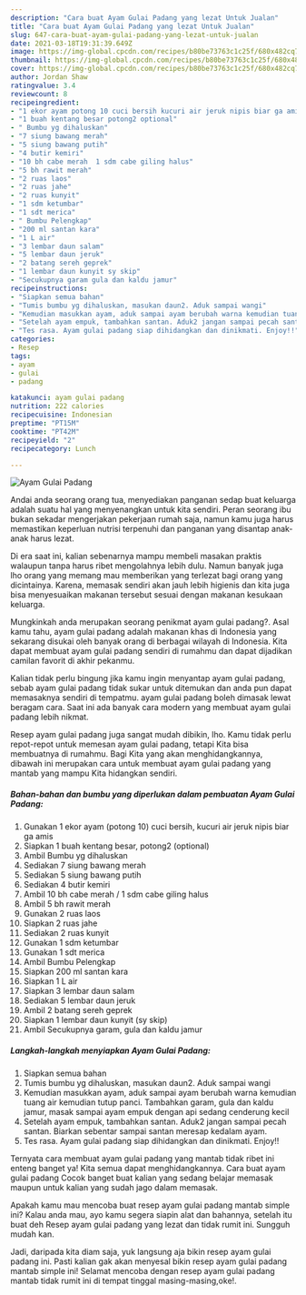 ```yaml
---
description: "Cara buat Ayam Gulai Padang yang lezat Untuk Jualan"
title: "Cara buat Ayam Gulai Padang yang lezat Untuk Jualan"
slug: 647-cara-buat-ayam-gulai-padang-yang-lezat-untuk-jualan
date: 2021-03-18T19:31:39.649Z
image: https://img-global.cpcdn.com/recipes/b80be73763c1c25f/680x482cq70/ayam-gulai-padang-foto-resep-utama.jpg
thumbnail: https://img-global.cpcdn.com/recipes/b80be73763c1c25f/680x482cq70/ayam-gulai-padang-foto-resep-utama.jpg
cover: https://img-global.cpcdn.com/recipes/b80be73763c1c25f/680x482cq70/ayam-gulai-padang-foto-resep-utama.jpg
author: Jordan Shaw
ratingvalue: 3.4
reviewcount: 8
recipeingredient:
- "1 ekor ayam potong 10 cuci bersih kucuri air jeruk nipis biar ga amis"
- "1 buah kentang besar potong2 optional"
- " Bumbu yg dihaluskan"
- "7 siung bawang merah"
- "5 siung bawang putih"
- "4 butir kemiri"
- "10 bh cabe merah  1 sdm cabe giling halus"
- "5 bh rawit merah"
- "2 ruas laos"
- "2 ruas jahe"
- "2 ruas kunyit"
- "1 sdm ketumbar"
- "1 sdt merica"
- " Bumbu Pelengkap"
- "200 ml santan kara"
- "1 L air"
- "3 lembar daun salam"
- "5 lembar daun jeruk"
- "2 batang sereh geprek"
- "1 lembar daun kunyit sy skip"
- "Secukupnya garam gula dan kaldu jamur"
recipeinstructions:
- "Siapkan semua bahan"
- "Tumis bumbu yg dihaluskan, masukan daun2. Aduk sampai wangi"
- "Kemudian masukkan ayam, aduk sampai ayam berubah warna kemudian tuang air kemudian tutup panci. Tambahkan garam, gula dan kaldu jamur, masak sampai ayam empuk dengan api sedang cenderung kecil"
- "Setelah ayam empuk, tambahkan santan. Aduk2 jangan sampai pecah santan. Biarkan sebentar sampai santan meresap kedalam ayam."
- "Tes rasa. Ayam gulai padang siap dihidangkan dan dinikmati. Enjoy!!"
categories:
- Resep
tags:
- ayam
- gulai
- padang

katakunci: ayam gulai padang 
nutrition: 222 calories
recipecuisine: Indonesian
preptime: "PT15M"
cooktime: "PT42M"
recipeyield: "2"
recipecategory: Lunch

---
```



![Ayam Gulai Padang](https://img-global.cpcdn.com/recipes/b80be73763c1c25f/680x482cq70/ayam-gulai-padang-foto-resep-utama.jpg)

Andai anda seorang orang tua, menyediakan panganan sedap buat keluarga adalah suatu hal yang menyenangkan untuk kita sendiri. Peran seorang ibu bukan sekadar mengerjakan pekerjaan rumah saja, namun kamu juga harus memastikan keperluan nutrisi terpenuhi dan panganan yang disantap anak-anak harus lezat.

Di era  saat ini, kalian sebenarnya mampu membeli masakan praktis walaupun tanpa harus ribet mengolahnya lebih dulu. Namun banyak juga lho orang yang memang mau memberikan yang terlezat bagi orang yang dicintainya. Karena, memasak sendiri akan jauh lebih higienis dan kita juga bisa menyesuaikan makanan tersebut sesuai dengan makanan kesukaan keluarga. 



Mungkinkah anda merupakan seorang penikmat ayam gulai padang?. Asal kamu tahu, ayam gulai padang adalah makanan khas di Indonesia yang sekarang disukai oleh banyak orang di berbagai wilayah di Indonesia. Kita dapat membuat ayam gulai padang sendiri di rumahmu dan dapat dijadikan camilan favorit di akhir pekanmu.

Kalian tidak perlu bingung jika kamu ingin menyantap ayam gulai padang, sebab ayam gulai padang tidak sukar untuk ditemukan dan anda pun dapat memasaknya sendiri di tempatmu. ayam gulai padang boleh dimasak lewat beragam cara. Saat ini ada banyak cara modern yang membuat ayam gulai padang lebih nikmat.

Resep ayam gulai padang juga sangat mudah dibikin, lho. Kamu tidak perlu repot-repot untuk memesan ayam gulai padang, tetapi Kita bisa membuatnya di rumahmu. Bagi Kita yang akan menghidangkannya, dibawah ini merupakan cara untuk membuat ayam gulai padang yang mantab yang mampu Kita hidangkan sendiri.

<!--inarticleads1-->

##### Bahan-bahan dan bumbu yang diperlukan dalam pembuatan Ayam Gulai Padang:

1. Gunakan 1 ekor ayam (potong 10) cuci bersih, kucuri air jeruk nipis biar ga amis
1. Siapkan 1 buah kentang besar, potong2 (optional)
1. Ambil  Bumbu yg dihaluskan
1. Sediakan 7 siung bawang merah
1. Sediakan 5 siung bawang putih
1. Sediakan 4 butir kemiri
1. Ambil 10 bh cabe merah / 1 sdm cabe giling halus
1. Ambil 5 bh rawit merah
1. Gunakan 2 ruas laos
1. Siapkan 2 ruas jahe
1. Sediakan 2 ruas kunyit
1. Gunakan 1 sdm ketumbar
1. Gunakan 1 sdt merica
1. Ambil  Bumbu Pelengkap
1. Siapkan 200 ml santan kara
1. Siapkan 1 L air
1. Siapkan 3 lembar daun salam
1. Sediakan 5 lembar daun jeruk
1. Ambil 2 batang sereh geprek
1. Siapkan 1 lembar daun kunyit (sy skip)
1. Ambil Secukupnya garam, gula dan kaldu jamur




<!--inarticleads2-->

##### Langkah-langkah menyiapkan Ayam Gulai Padang:

1. Siapkan semua bahan
1. Tumis bumbu yg dihaluskan, masukan daun2. Aduk sampai wangi
1. Kemudian masukkan ayam, aduk sampai ayam berubah warna kemudian tuang air kemudian tutup panci. Tambahkan garam, gula dan kaldu jamur, masak sampai ayam empuk dengan api sedang cenderung kecil
1. Setelah ayam empuk, tambahkan santan. Aduk2 jangan sampai pecah santan. Biarkan sebentar sampai santan meresap kedalam ayam.
1. Tes rasa. Ayam gulai padang siap dihidangkan dan dinikmati. Enjoy!!




Ternyata cara membuat ayam gulai padang yang mantab tidak ribet ini enteng banget ya! Kita semua dapat menghidangkannya. Cara buat ayam gulai padang Cocok banget buat kalian yang sedang belajar memasak maupun untuk kalian yang sudah jago dalam memasak.

Apakah kamu mau mencoba buat resep ayam gulai padang mantab simple ini? Kalau anda mau, ayo kamu segera siapin alat dan bahannya, setelah itu buat deh Resep ayam gulai padang yang lezat dan tidak rumit ini. Sungguh mudah kan. 

Jadi, daripada kita diam saja, yuk langsung aja bikin resep ayam gulai padang ini. Pasti kalian gak akan menyesal bikin resep ayam gulai padang mantab simple ini! Selamat mencoba dengan resep ayam gulai padang mantab tidak rumit ini di tempat tinggal masing-masing,oke!.

